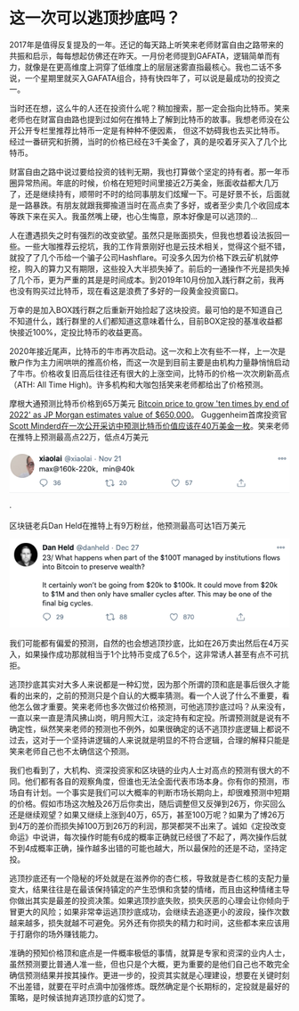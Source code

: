 # 这一次可以逃顶抄底吗？

2017年是值得反复提及的一年。还记的每天路上听笑来老师财富自由之路带来的共振和启示，每每想起仿佛还在昨天。一月份老师提到GAFATA，逻辑简单而有力，就像是在更高维度上洞穿了低维度上的层层迷雾直指最核心。我也二话不多说，一个星期里就买入GAFATA组合，持有快四年了，可以说是最成功的投资之一。

当时还在想，这么牛的人还在投资什么呢？稍加搜索，那一定会指向比特币。笑来老师也在财富自由路也提到过如何在推特上了解到比特币的故事。我想老师没在公开公开专栏里推荐比特币一定是有种种不便因素， 但这不妨碍我也去买比特币。经过一番研究和折腾，当时的价格已经在3千美金了，真的是咬着牙买入了几个比特币。

财富自由之路中说过要给投资的钱判无期，我也打算做个坚定的持有者。那一年币圈异常热闹。年底的时候，价格在短短时间里接近2万美金，账面收益都大几万了，还是继续持有，顺带时不时的给同事朋友们炫耀一下。可是好景不长，后面就是一路暴跌。有朋友就跟我揶揄道当时在高点卖了多好，或者至少卖几个收回成本等跌下来在买入。我虽然嘴上硬，也心生悔意，原本好像是可以逃顶的...

人在遭遇损失之时有强烈的改变欲望。虽然只是账面损失，但我也想着设法扳回一些。一些大咖推荐云挖坑，我的工作背景刚好也是云技术相关，觉得这个挺不错，就投了了几个币给一个骗子公司Hashflare。可没多久因为价格下跌云矿机就停挖，购入的算力又有期限，这些投入大半损失掉了。前后的一通操作不光是损失掉了几个币，更为严重的其是是时间成本。到2019年10月份加入践行群之前，我再也没有购买过比特币，现在看这是浪费了多好的一段黄金投资窗口。

万幸的是加入BOX践行群之后重新开始捡起了这块投资。最可怕的是不知道自己不知道什么，践行群里的人们都知道这意味着什么，目前BOX定投的基准收益都快接近100%，定投比特币的收益更高。

2020年接近尾声，比特币的牛市再次启动。这一次和上次有些不一样，上一次是散户作为主力闹哄哄的推高价格，而这一次是到目前主要是由机构力量静悄悄启动了牛市。价格收复旧高后往往还有很大的上涨空间，比特币的价格一次次刷新高点（ATH: All Time High)。许多机构和大咖包括笑来老师都给出了价格预测。

摩根大通预测比特币价格到65万美元 [Bitcoin price to grow 'ten times by end of 2022' as JP Morgan estimates value of $650,000](https://www.express.co.uk/finance/city/1377180/bitcoin-price-latest-tim-draper-jp-morgan-estimate-max-keiser)。 Guggenheim首席投资官[Scott Minderd在一次公开采访中预测比特币价值应该在40万美金一枚](https://markets.businessinsider.com/currencies/news/bitcoin-should-be-worth-400000-guggenheim-scott-minerd-says-2020-12-1029901347)。笑来老师在推特上预测最高点22万，低点4万美元

![image-20201229094229857](images/image-20201229094229857.png)

·

区块链老兵Dan Held在推特上有9万粉丝，他预测最高可达1百万美元

![image-20201229093955823](images/image-20201229093955823.png)

我们可能都有偏爱的预测，自然的也会想逃顶抄底，比如在26万卖出然后在4万买入，如果操作成功那就相当于1个比特币变成了6.5个，这非常诱人甚至有点不可抗拒。

逃顶抄底其实对大多人来说都是一种幻觉，因为那个所谓的顶和底是事后很久才能看的出来的，之前的预测只是个自认的大概率猜测。看一个人说了什么不重要，看他怎么做才重要。笑来老师也多次做过价格预测，可他逃顶抄底过吗？从来没有，一直以来一直是清风拂山岗，明月照大江，淡定持有和定投。所谓预测就是说有不确定性，纵然笑来老师的预测也不例外，如果很确定的话不逃顶抄底逻辑上都说不过去，这对于一个坚持讲逻辑的人来说就是明显的不符合逻辑，合理的解释只能是笑来老师自己也不太确信这个预测。

我们也看到了，大机构、资深投资家和区块链的业内人士对高点的预测有很大的不同。他们都有各自的观察角度，但谁也无法全面代表市场本身。你有你的预测，市场自有计划。一个事实是我们可以大概率的判断市场长期向上，却很难预测中短期的价格。假如市场这次触及26万后你卖出，随后调整但又反弹到26万，你买回么还是继续观望？如果又继续上涨到40万，65万，甚至100万呢？如果为了博26万到4万的差价而损失掉100万到26万的利润，那哭都哭不出来了。诚如《定投改变命运》中说讲，每次操作时能有6成的概率正确就已经很了不起了，两次操作后就不到4成概率正确，操作越多出错的可能也越大，所以最保险的还是不动，坚持定投。

逃顶抄底还有一个隐秘的坏处就是在滋养你的杏仁核，导致就是杏仁核的支配力量变大，结果往往是在最该保持镇定的产生恐惧和贪婪的情绪，而且由这种情绪主导你做出其实是最差的投资决策。如果逃顶抄底失败，损失厌恶的心理会让你倾向于冒更大的风险；如果非常幸运逃顶抄底成功，会继续去追逐更小的波段，操作次数越来越多，损失就越不可避免。另外还有你损失的精力和时间，这些都本来应该用于打磨你的场外赚钱能力。

准确的预知价格顶和底点是一件概率极低的事情，就算是专家和资深的业内人士，虽然预测要比普通人准一些，但也只是个大概，更为重要的是他们自己也不敢完全确信预测结果并按其操作。更进一步的，投资其实就是心理建设，想要在关键时刻不出差错，就要在平时点滴中加强修炼。既然确定是个长期标的，定投就是最好的策略，是时候该抛弃逃顶抄底的幻觉了。